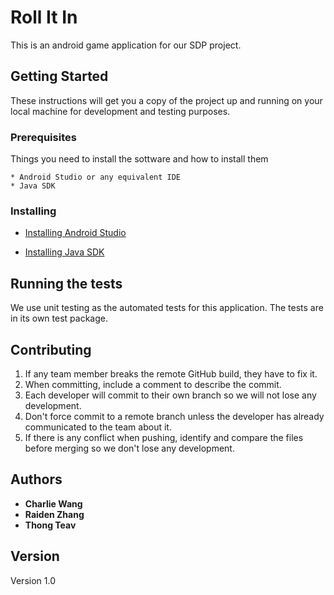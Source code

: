# Roll It In

This is an android game application for our SDP project.

## Getting Started

These instructions will get you a copy of the project up and running on your local machine for development and testing purposes.

### Prerequisites

Things you need to install the sottware and how to install them

```
* Android Studio or any equivalent IDE
* Java SDK
```

### Installing

* [Installing Android Studio](https://developer.android.com/studio/index.html?gclid=CjwKEAjw1PPJBRDq9dGHivbXmhcSJAATZd_B3ogpTUy5TNdxi_9T_waUnwvcx2BtyX3ADxcu5Z765xoCVznw_wcB)

* [Installing Java SDK](http://www.oracle.com/technetwork/java/javase/downloads/jdk8-downloads-2133151.html)

## Running the tests

We use unit testing as the automated tests for this application. The tests are in its own test package.

## Contributing

1. If any team member breaks the remote GitHub build, they have to fix it. 
2. When committing, include a comment to describe the commit. 
3. Each developer will commit to their own branch so we will not lose any development. 
4. Don't force commit to a remote branch unless the developer has already communicated to the team about it. 
5. If there is any conflict when pushing, identify and compare the files before merging so we don't lose any development. 

## Authors

* **Charlie Wang**
* **Raiden Zhang**
* **Thong Teav**

## Version

Version 1.0
